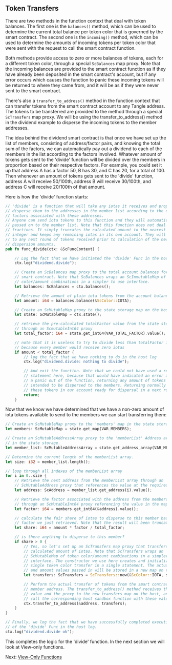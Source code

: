 ## Token Transfers

There are two methods in the function context that deal with token balances. The
first one is the `balances()` method, which can be used to determine the current
total balance per token color that is governed by the smart contract. The second
one is the `incoming()` method, which can be used to determine the amounts of
incoming tokens per token color that were sent with the request to call the
smart contract function.

Both methods provide access to zero or more balances of tokens, each for a
different token color, through a special `ScBalances` map proxy. Note that the
incoming balances are provided to the smart contract function as if they have
already been deposited in the smart contract's account, but if any error occurs
which causes the function to panic these incoming tokens will be returned to
where they came from, and it will be as if they were never sent to the smart
contract.

There's also a `transfer_to_address()` method in the function context that can
transfer tokens from the smart contract account to any Tangle address. The
tokens to be transferred are provided to the method through a special
`ScTransfers` map proxy. We will be using the transfer_to_address() method in
the dividend example to disperse the incoming tokens to the member addresses.

The idea behind the dividend smart contract is that once we have set up the list
of members, consisting of address/factor pairs, and knowing the total sum of the
factors, we can automatically pay out a dividend to each of the members in the
list according to the factors involved. Whatever amount of tokens gets sent to
the 'divide' function will be divided over the members in proportion based on
their respective factors. For example, you could set it up that address A has a
factor 50, B has 30, and C has 20, for a total of 100. Then whenever an amount
of tokens gets sent to the 'divide' function, address A will receive 50/100th,
address B will receive 30/100th, and address C will receive 20/100th of that
amount.

Here is how the 'divide' function starts:

```rust
// 'divide' is a function that will take any iotas it receives and properly
// disperse them to the addresses in the member list according to the dispersion
// factors associated with these addresses.
// Anyone can send iota tokens to this function and they will automatically be
// passed on to the member list. Note that this function does not deal with
// fractions. It simply truncates the calculated amount to the nearest lower
// integer and keeps any remaining iotas in its own account. They will be added
// to any next round of tokens received prior to calculation of the new
// dispersion amounts.
pub fn func_divide(ctx: &ScFuncContext) {

    // Log the fact that we have initiated the 'divide' Func in the host log.
    ctx.log("dividend.divide");

    // Create an ScBalances map proxy to the total account balances for this
    // smart contract. Note that ScBalances wraps an ScImmutableMap of token
    // color/amount combinations in a simpler to use interface.
    let balances: ScBalances = ctx.balances();

    // Retrieve the amount of plain iota tokens from the account balance
    let amount: i64 = balances.balance(&ScColor::IOTA);

    // Create an ScMutableMap proxy to the state storage map on the host.
    let state: ScMutableMap = ctx.state();

    // retrieve the pre-calculated totalFactor value from the state storage
    // through an ScmutableInt64 proxy
    let total_factor: i64 = state.get_int64(VAR_TOTAL_FACTOR).value();

    // note that it is useless to try to divide less than totalFactor iotas
    // because every member would receive zero iotas
    if amount < total_factor {
        // log the fact that we have nothing to do in the host log
        ctx.log("dividend.divide: nothing to divide");

        // And exit the function. Note that we could not have used a require()
        // statement here, because that would have indicated an error and caused
        // a panic out of the function, returning any amount of tokens that was
        // intended to be dispersed to the members. Returning normally will keep
        // these tokens in our account ready for dispersal in a next round.
        return;
    }
```

Now that we know we have determined that we have a non-zero amount of iota 
tokens available to send to the members we can start transferring them:

```rust
// Create an ScMutableMap proxy to the 'members' map in the state storage.
let members: ScMutableMap = state.get_map(VAR_MEMBERS);

// Create an ScMutableAddressArray proxy to the 'memberList' Address array
// in the state storage.
let member_list: ScMutableAddressArray = state.get_address_array(VAR_MEMBER_LIST);

// Determine the current length of the memberList array.
let size: i32 = member_list.length();

// loop through all indexes of the memberList array
for i in 0..size {
    // Retrieve the next address from the memberList array through an
    // ScMutableAddress proxy that references the value at the required index.
    let address: ScAddress = member_list.get_address(i).value();

    // Retrieve the factor associated with the address from the members map
    // through an ScMutableInt64 proxy referencing the value in the map.
    let factor: i64 = members.get_int64(&address).value();

    // calculate the fair share of iotas to disperse to this member based on the
    // factor we just retrieved. Note that the result will been truncated.
    let share: i64 = amount * factor / total_factor;

    // is there anything to disperse to this member?
    if share > 0 {
        // Yes, so let's set up an ScTransfers map proxy that transfers the
        // calculated amount of iotas. Note that ScTransfers wraps an
        // ScMutableMap of token color/amount combinations in a simpler to use
        // interface. The constructor we use here creates and initializes a
        // single token color transfer in a single statement. The actual color
        // and amount values passed in will be stored in a new map on the host.
        let transfers: ScTransfers = ScTransfers::new(&ScColor::IOTA, share);

        // Perform the actual transfer of tokens from the smart contract to the
        // member address. The transfer_to_address() method receives the address
        // value and the proxy to the new transfers map on the host, and will
        // call the corresponding host sandbox function with these values.
        ctx.transfer_to_address(&address, transfers);
    }
}

// Finally, we log the fact that we have successfully completed execution
// of the 'divide' Func in the host log.
ctx.log("dividend.divide ok");
```

This completes the logic for the 'divide' function. In the next section we will
look at View-only functions.

Next: [View-Only Functions](Views.md)
